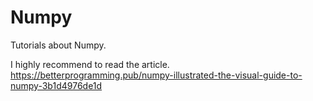 # Numpy
Tutorials about Numpy.

I highly recommend to read the article. https://betterprogramming.pub/numpy-illustrated-the-visual-guide-to-numpy-3b1d4976de1d
